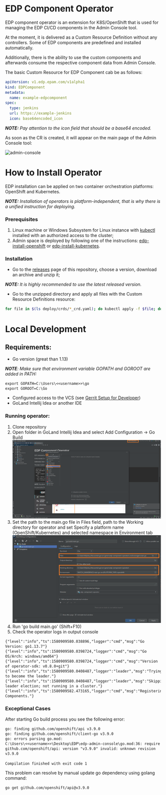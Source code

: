 # EDP Component Operator

EDP component operator is an extension for K8S/OpenShift that is used for managing the EDP CI/CD components in the Admin Console tool.

At the moment, it is delivered as a Custom Resource Definition without any controllers.
Some of EDP components are predefined and installed automatically. 

Additionally, there is the ability to use the custom components and afterwards consume the respective component data from Admin Console. 

The basic Custom Resource for EDP Component cab be as follows:
```yaml
apiVersion: v1.edp.epam.com/v1alpha1
kind: EDPComponent
metadata:
  name: example-edpcomponent
spec:
  type: jenkins
  url: https://example-jenkins
  icon: base64encoded_icon
```

_**NOTE:** Pay attention to the icon field that should be a base64 encoded._

As soon as the CR is created, it will appear on the main page of the Admin Console tool:

![admin-console](readme-resource/admin_console_main_page.png "admin-console")

# How to Install Operator

EDP installation can be applied on two container orchestration platforms: OpenShift and Kubernetes.

_**NOTE:** Installation of operators is platform-independent, that is why there is a unified instruction for deploying._

### Prerequisites
1. Linux machine or Windows Subsystem for Linux instance with [kubectl](https://kubernetes.io/docs/tasks/tools/install-kubectl/) installed with an authorized access to the cluster;
2. Admin space is deployed by following one of the instructions: [edp-install-openshift](https://github.com/epmd-edp/edp-install/blob/master/documentation/openshift_install.md#admin-space) or [edp-install-kubernetes](https://github.com/epmd-edp/edp-install/blob/master/documentation/kubernetes_install.md#admin-space).

### Installation
* Go to the [releases](https://github.com/epmd-edp/edp-component-operator/releases) page of this repository, choose a version, download an archive and unzip it;

_**NOTE:** It is highly recommended to use the latest released version._

* Go to the unzipped directory and apply all files with the Custom Resource Definitions resource:
```bash
for file in $(ls deploy/crds/*_crd.yaml); do kubectl apply -f $file; done
```

# Local Development
## Requirements:
* Go version (great than 1.13)

_**NOTE**: Make sure that environment variable GOPATH and GOROOT are added in PATH:_
```
export GOPATH=C:\Users\<<username>>\go
export GOROOT=C:\Go
```

* Configured access to the VCS (see [Gerrit Setup for Developer](https://kb.epam.com/display/EPMDEDP/Gerrit+Setup+for+Developer))
* GoLand Intellij Idea or another IDE

### Running operator:
1. Clone repository
2. Open folder in GoLand Intellij Idea and select Add Configuration → Go Build
![add-config](readme-resource/add_config.png "add-config") 
3. Set the path to the main.go file in Files field, path to the Working directory for operator and set Specify a platform name (OpenShift/Kubernetes) and selected namespace in Environment tab
![build-config](readme-resource/build_config.png "build-config") 
4. Run 'go build main.go' (Shift+F10)
5. Check the operator logs in output console 
```
{"level":"info","ts":1580909580.038896,"logger":"cmd","msg":"Go Version: go1.13.7"}
{"level":"info","ts":1580909580.0398724,"logger":"cmd","msg":"Go OS/Arch: windows/amd64"}
{"level":"info","ts":1580909580.0398724,"logger":"cmd","msg":"Version of operator-sdk: v0.8.0+git"}
{"level":"info","ts":1580909580.0408487,"logger":"leader","msg":"Trying to become the leader."}
{"level":"info","ts":1580909580.0408487,"logger":"leader","msg":"Skipping leader election; not running in a cluster."}
{"level":"info","ts":1580909582.473165,"logger":"cmd","msg":"Registering Components."}
```

### Exceptional Cases
After starting Go build process you see the following error: 
```
go: finding github.com/openshift/api v3.9.0
go: finding github.com/openshift/client-go v3.9.0
go: errors parsing go.mod:
C:\Users\<<username>>\Desktop\EDP\edp-admin-console\go.mod:36: require github.com/openshift/api: version "v3.9.0" invalid: unknown revision v3.9.0

Compilation finished with exit code 1
```

This problem can resolve by manual update go dependency using golang command:
```
go get github.com/openshift/api@v3.9.0
```
